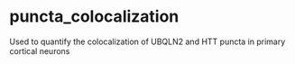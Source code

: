 # puncta_colocalization
Used to quantify the colocalization of UBQLN2 and HTT puncta in primary cortical neurons
